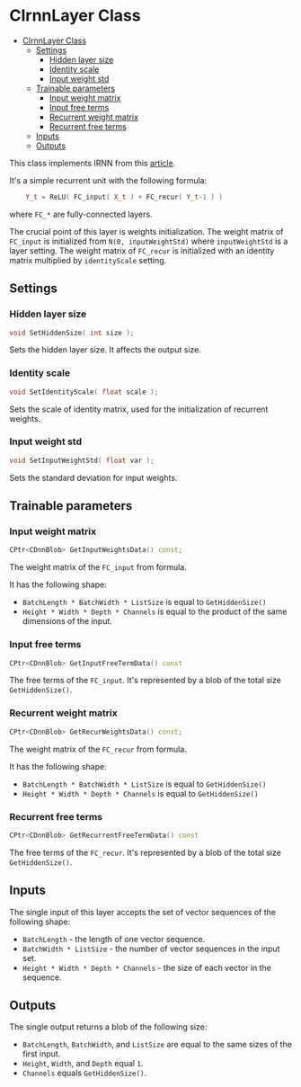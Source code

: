# CIrnnLayer Class

<!-- TOC -->

- [CIrnnLayer Class](#cirnnlayer-class)
    - [Settings](#settings)
        - [Hidden layer size](#hidden-layer-size)
        - [Identity scale](#identity-scale)
        - [Input weight std](#input-weight-std)
    - [Trainable parameters](#trainable-parameters)
        - [Input weight matrix](#input-weight-matrix)
        - [Input free terms](#input-free-terms)
        - [Recurrent weight matrix](#recurrent-weight-matrix)
        - [Recurrent free terms](#recurrent-free-terms)
    - [Inputs](#inputs)
    - [Outputs](#outputs)

<!-- /TOC -->

This class implements IRNN from this [article](https://arxiv.org/pdf/1504.00941.pdf).

It's a simple recurrent unit with the following formula:

```c++
    Y_t = ReLU( FC_input( X_t ) + FC_recur( Y_t-1 ) )
```

where `FC_*` are fully-connected layers.

The crucial point of this layer is weights initialization.
The weight matrix of `FC_input` is initialized from `N(0, inputWeightStd)` where `inputWeightStd` is a layer setting.
The weight matrix of `FC_recur` is initialized with an identity matrix multiplied by `identityScale` setting.

## Settings

### Hidden layer size

```c++
void SetHiddenSize( int size );
```

Sets the hidden layer size. It affects the output size.

### Identity scale

```c++
void SetIdentityScale( float scale );
```

Sets the scale of identity matrix, used for the initialization of recurrent weights.

### Input weight std

```c++
void SetInputWeightStd( float var );
```

Sets the standard deviation for input weights.

## Trainable parameters

### Input weight matrix

```c++
CPtr<CDnnBlob> GetInputWeightsData() const;
```

The weight matrix of the `FC_input` from formula.

It has the following shape:

- `BatchLength * BatchWidth * ListSize` is equal to `GetHiddenSize()`
- `Height * Width * Depth * Channels` is equal to the product of the same dimensions of the input.

### Input free terms

```c++
CPtr<CDnnBlob> GetInputFreeTermData() const
```

The free terms of the `FC_input`. It's represented by a blob of the total size `GetHiddenSize()`.

### Recurrent weight matrix

```c++
CPtr<CDnnBlob> GetRecurWeightsData() const;
```

The weight matrix of the `FC_recur` from formula.

It has the following shape:

- `BatchLength * BatchWidth * ListSize` is equal to `GetHiddenSize()`
- `Height * Width * Depth * Channels` is equal to `GetHiddenSize()`

### Recurrent free terms

```c++
CPtr<CDnnBlob> GetRecurrentFreeTermData() const
```

The free terms of the `FC_recur`. It's represented by a blob of the total size `GetHiddenSize()`.

## Inputs

The single input of this layer accepts the set of vector sequences of the following shape:

- `BatchLength` - the length of one vector sequence.
- `BatchWidth * ListSize` - the number of vector sequences in the input set.
- `Height * Width * Depth * Channels` - the size of each vector in the sequence.

## Outputs

The single output returns a blob of the following size:

- `BatchLength`, `BatchWidth`, and `ListSize` are equal to the same sizes of the first input.
- `Height`, `Width`, and `Depth` equal `1`.
- `Channels` equals `GetHiddenSize()`.
